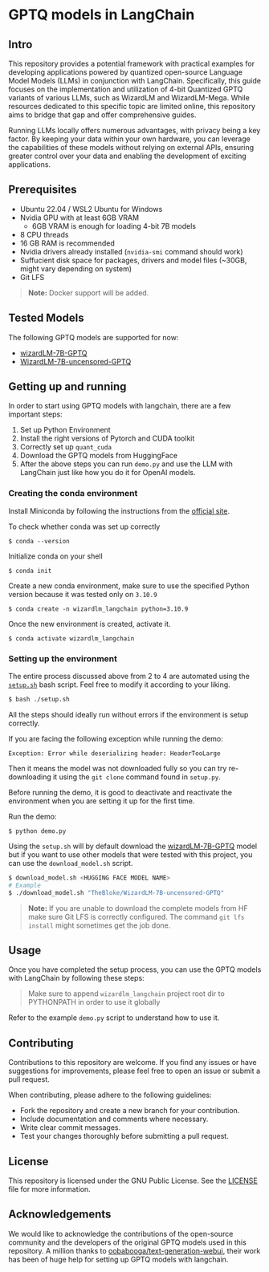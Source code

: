 # GPTQ models in LangChain

## Intro
This repository provides a potential framework with practical examples for developing applications powered by quantized open-source Language Model Models (LLMs) in conjunction with LangChain. Specifically, this guide focuses on the implementation and utilization of 4-bit Quantized GPTQ variants of various LLMs, such as WizardLM and WizardLM-Mega. While resources dedicated to this specific topic are limited online, this repository aims to bridge that gap and offer comprehensive guides.

Running LLMs locally offers numerous advantages, with privacy being a key factor. By keeping your data within your own hardware, you can leverage the capabilities of these models without relying on external APIs, ensuring greater control over your data and enabling the development of exciting applications.

## Prerequisites

- Ubuntu 22.04 / WSL2 Ubuntu for Windows
- Nvidia GPU with at least 6GB VRAM 
    - 6GB VRAM is enough for loading 4-bit 7B models
- 8 CPU threads
- 16 GB RAM is recommended
- Nvidia drivers already installed (`nvidia-smi` command should work)
- Suffucient disk space for packages, drivers and model files (~30GB, might vary depending on system)
- Git LFS

> **Note:** Docker support will be added.

## Tested Models
The following GPTQ models are supported for now:

- [wizardLM-7B-GPTQ](https://huggingface.co/TheBloke/wizardLM-7B-GPTQ)
- [WizardLM-7B-uncensored-GPTQ](https://huggingface.co/TheBloke/WizardLM-7B-uncensored-GPTQ)

## Getting up and running

In order to start using GPTQ models with langchain, there are a few important steps:

1. Set up Python Environment
2. Install the right versions of Pytorch and CUDA toolkit
3. Correctly set up `quant_cuda`
4. Download the GPTQ models from HuggingFace
5. After the above steps you can run `demo.py` and use the LLM with LangChain just like how you do it for OpenAI models.

### Creating the conda environment

Install Miniconda by following the instructions from the [official site](https://docs.conda.io/en/latest/miniconda.html).

To check whether conda was set up correctly

`$ conda --version`

Initialize conda on your shell

`$ conda init`

Create a new conda environment, make sure to use the specified Python version because it was tested only on `3.10.9`

`$ conda create -n wizardlm_langchain python=3.10.9`

Once the new environment is created, activate it.

`$ conda activate wizardlm_langchain`

### Setting up the environment

The entire process discussed above from 2 to 4 are automated using the [`setup.sh`](./setup.sh) bash script. Feel free to modify it according to your liking.

```bash
$ bash ./setup.sh
```

All the steps should ideally run without errors if the environment is setup correctly. 

If you are facing the following exception while running the demo:

```
Exception: Error while deserializing header: HeaderTooLarge
```

Then it means the model was not downloaded fully so you can try re-downloading it using the `git clone` command found in `setup.py`.

Before running the demo, it is good to deactivate and reactivate the environment when you are setting it up for the first time.

Run the demo:

`$ python demo.py`

Using the `setup.sh` will by default download the [wizardLM-7B-GPTQ](https://huggingface.co/TheBloke/wizardLM-7B-GPTQ) model but if you want to use other models that were tested with this project, you can use the `download_model.sh` script.

```bash
$ download_model.sh <HUGGING FACE MODEL NAME>
# Example
$ ./download_model.sh "TheBloke/WizardLM-7B-uncensored-GPTQ"
```

> **Note:** If you are unable to download the complete models from HF make sure Git LFS is correctly configured. The command `git lfs install` might sometimes get the job done.

## Usage

Once you have completed the setup process, you can use the GPTQ models with LangChain by following these steps:

> Make sure to append `wizardlm_langchain` project root dir to PYTHONPATH in order to use it globally

Refer to the example `demo.py` script to understand how to use it.

## Contributing

Contributions to this repository are welcome. If you find any issues or have suggestions for improvements, please feel free to open an issue or submit a pull request.

When contributing, please adhere to the following guidelines:

- Fork the repository and create a new branch for your contribution.
- Include documentation and comments where necessary.
- Write clear commit messages.
- Test your changes thoroughly before submitting a pull request.

## License

This repository is licensed under the GNU Public License. See the [LICENSE](./LICENSE) file for more information.

## Acknowledgements

We would like to acknowledge the contributions of the open-source community and the developers of the original GPTQ models used in this repository. A million thanks to [oobabooga/text-generation-webui](https://github.com/oobabooga/text-generation-webui), their work has been of huge help for setting up GPTQ models with langchain.
